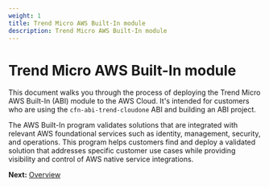 ```yaml
---
weight: 1
title: Trend Micro AWS Built-In module
description: Trend Micro AWS Built-In module
---
```


# Trend Micro AWS Built-In module

This document walks you through the process of deploying the Trend Micro AWS Built-In (ABI) module to the AWS Cloud. It's intended for customers who are using the `cfn-abi-trend-cloudone` ABI and building an ABI project.

The AWS Built-In program validates solutions that are integrated with relevant AWS foundational services such as identity, management, security, and operations. This program helps customers find and deploy a validated solution that addresses specific customer use cases while providing visibility and control of AWS native service integrations.

**Next:** [Overview](/overview/index.html)
